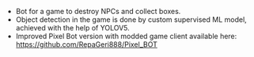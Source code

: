 - Bot for a game to destroy NPCs and collect boxes.
- Object detection in the game is done by custom supervised ML model, achieved with the help of YOLOV5.
- Improved Pixel Bot version with modded game client available here: https://github.com/RepaGeri888/Pixel_BOT
